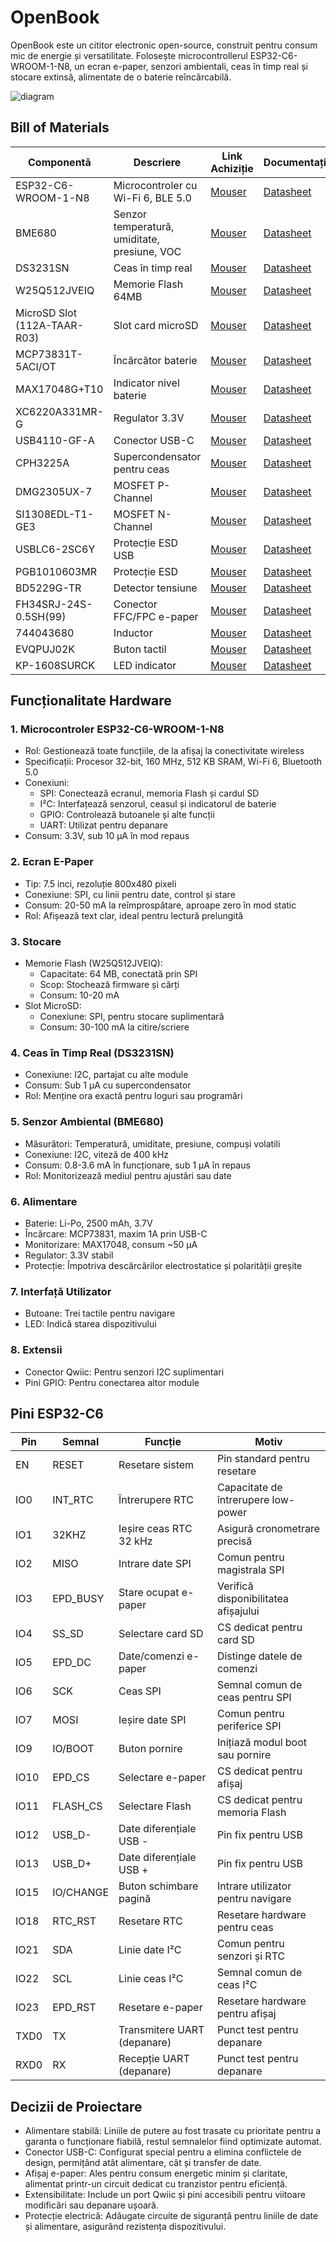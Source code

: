 # OpenBook

OpenBook este un cititor electronic open-source, construit pentru consum mic de energie și versatilitate. Folosește microcontrollerul ESP32-C6-WROOM-1-N8, un ecran e-paper, senzori ambientali, ceas în timp real și stocare extinsă, alimentate de o baterie reîncărcabilă.

![diagram](https://github.com/user-attachments/assets/ff72f70f-2013-443e-a803-44af0556bf68)

## Bill of Materials

| Componentă | Descriere | Link Achiziție | Documentație |
|------------|-----------|----------------|--------------|
| ESP32-C6-WROOM-1-N8 | Microcontroler cu Wi-Fi 6, BLE 5.0 | [Mouser](https://ro.mouser.com/ProductDetail/Espressif-Systems/ESP32-C6-WROOM-1-N8) | [Datasheet](https://www.espressif.com/sites/default/files/documentation/esp32-c6-wroom-1_wroom-1u_datasheet_en.pdf) |
| BME680 | Senzor temperatură, umiditate, presiune, VOC | [Mouser](https://ro.mouser.com/ProductDetail/Bosch-Sensortec/BME680) | [Datasheet](https://www.bosch-sensortec.com/media/boschsensortec/downloads/datasheets/bst-bme680-ds001.pdf) |
| DS3231SN | Ceas în timp real | [Mouser](https://ro.mouser.com/ProductDetail/Analog-Devices/DS3231SN) | [Datasheet](https://www.analog.com/media/en/technical-documentation/data-sheets/DS3231.pdf) |
| W25Q512JVEIQ | Memorie Flash 64MB | [Mouser](https://ro.mouser.com/ProductDetail/Winbond/W25Q512JVEIQ) | [Datasheet](https://www.winbond.com/resource-files/W25Q512JV%20SPI%20RevB%2006252019%20KMS.pdf) |
| MicroSD Slot (112A-TAAR-R03) | Slot card microSD | [Mouser](https://ro.mouser.com/ProductDetail/Attend/112A-TAAR-R03) | [Datasheet](https://www.attend.com.tw/data/download/file/112A-TAAR-R03_Spec.pdf) |
| MCP73831T-5ACI/OT | Încărcător baterie | [Mouser](https://ro.mouser.com/ProductDetail/Microchip-Technology/MCP73831T-5ACI-OT) | [Datasheet](https://ww1.microchip.com/downloads/en/DeviceDoc/MCP73831-Family-Data-Sheet-DS20001984H.pdf) |
| MAX17048G+T10 | Indicator nivel baterie | [Mouser](https://ro.mouser.com/ProductDetail/Analog-Devices/MAX17048G%2BT10) | [Datasheet](https://www.analog.com/media/en/technical-documentation/data-sheets/MAX17048-MAX17049.pdf) |
| XC6220A331MR-G | Regulator 3.3V | [Mouser](https://ro.mouser.com/ProductDetail/Torex-Semiconductor/XC6220A331MR-G) | [Datasheet](https://www.torexsemi.com/file/xc6220/XC6220.pdf) |
| USB4110-GF-A | Conector USB-C | [Mouser](https://ro.mouser.com/ProductDetail/GCT/USB4110-GF-A) | [Datasheet](https://gct.co/files/drawings/usb4110.pdf) |
| CPH3225A | Supercondensator pentru ceas | [Mouser](https://ro.mouser.com/ProductDetail/Seiko-Instruments/CPH3225A) | [Datasheet](https://mm.digikey.com/Volume0/opasdata/d220001/medias/docus/6537/rev05-CPHCPM.pdf) |
| DMG2305UX-7 | MOSFET P-Channel | [Mouser](https://ro.mouser.com/ProductDetail/Diodes-Incorporated/DMG2305UX-7) | [Datasheet](https://www.diodes.com/assets/Datasheets/DMG2305UX.pdf) |
| SI1308EDL-T1-GE3 | MOSFET N-Channel | [Mouser](https://ro.mouser.com/ProductDetail/Vishay-Siliconix/SI1308EDL-T1-GE3) | [Datasheet](https://www.vishay.com/docs/63399/si1308edl.pdf) |
| USBLC6-2SC6Y | Protecție ESD USB | [Mouser](https://ro.mouser.com/ProductDetail/STMicroelectronics/USBLC6-2SC6Y) | [Datasheet](https://www.st.com/resource/en/datasheet/usblc6-2.pdf) |
| PGB1010603MR | Protecție ESD | [Mouser](https://ro.mouser.com/ProductDetail/Littelfuse/PGB1010603MR) | [Datasheet](https://www.littelfuse.com/~/media/electronics/datasheets/esd_protection/littelfuse_pulseguard_esd_pgb1_series_datasheet.pdf) |
| BD5229G-TR | Detector tensiune | [Mouser](https://ro.mouser.com/ProductDetail/ROHM-Semiconductor/BD5229G-TR) | [Datasheet](https://fscdn.rohm.com/en/products/databook/datasheet/ic/power/voltage_detector/bd52xxg-e.pdf) |
| FH34SRJ-24S-0.5SH(99) | Conector FFC/FPC e-paper | [Mouser](https://ro.mouser.com/ProductDetail/Hirose-Connector/FH34SRJ-24S-0.5SH99) | [Datasheet](https://www.hirose.com/product/document?clcode=&productname=&series=FH34SRJ&documenttype=Catalog&lang=en) |
| 744043680 | Inductor | [Mouser](https://ro.mouser.com/ProductDetail/Wurth-Elektronik/744043680) | [Datasheet](https://www.we-online.com/components/products/datasheet/744043680.pdf) |
| EVQPUJ02K | Buton tactil | [Mouser](https://ro.mouser.com/ProductDetail/Panasonic/EVQPUJ02K) | [Datasheet](https://www.lcsc.com/datasheet/lcsc_datasheet_2201121800_PANASONIC-EVQPUJ02K_C2936858.pdf) |
| KP-1608SURCK | LED indicator | [Mouser](https://ro.mouser.com/ProductDetail/Kingbright/KP-1608SURCK) | [Datasheet](https://media.elv.com/file/107153_led_surck1608_data.pdf) |

## Funcționalitate Hardware

### 1. Microcontroler ESP32-C6-WROOM-1-N8
* Rol: Gestionează toate funcțiile, de la afișaj la conectivitate wireless
* Specificații: Procesor 32-bit, 160 MHz, 512 KB SRAM, Wi-Fi 6, Bluetooth 5.0
* Conexiuni:
  * SPI: Conectează ecranul, memoria Flash și cardul SD
  * I²C: Interfațează senzorul, ceasul și indicatorul de baterie
  * GPIO: Controlează butoanele și alte funcții
  * UART: Utilizat pentru depanare
* Consum: 3.3V, sub 10 µA în mod repaus

### 2. Ecran E-Paper
* Tip: 7.5 inci, rezoluție 800x480 pixeli
* Conexiune: SPI, cu linii pentru date, control și stare
* Consum: 20-50 mA la reîmprospătare, aproape zero în mod static
* Rol: Afișează text clar, ideal pentru lectură prelungită

### 3. Stocare
* Memorie Flash (W25Q512JVEIQ):
  * Capacitate: 64 MB, conectată prin SPI
  * Scop: Stochează firmware și cărți
  * Consum: 10-20 mA
* Slot MicroSD:
  * Conexiune: SPI, pentru stocare suplimentară
  * Consum: 30-100 mA la citire/scriere

### 4. Ceas în Timp Real (DS3231SN)
* Conexiune: I2C, partajat cu alte module
* Consum: Sub 1 µA cu supercondensator
* Rol: Menține ora exactă pentru loguri sau programări

### 5. Senzor Ambiental (BME680)
* Măsurători: Temperatură, umiditate, presiune, compuși volatili
* Conexiune: I2C, viteză de 400 kHz
* Consum: 0.8-3.6 mA în funcționare, sub 1 µA în repaus
* Rol: Monitorizează mediul pentru ajustări sau date

### 6. Alimentare
* Baterie: Li-Po, 2500 mAh, 3.7V
* Încărcare: MCP73831, maxim 1A prin USB-C
* Monitorizare: MAX17048, consum ~50 µA
* Regulator: 3.3V stabil
* Protecție: Împotriva descărcărilor electrostatice și polarității greșite

### 7. Interfață Utilizator
* Butoane: Trei tactile pentru navigare
* LED: Indică starea dispozitivului

### 8. Extensii
* Conector Qwiic: Pentru senzori I2C suplimentari
* Pini GPIO: Pentru conectarea altor module

## Pini ESP32-C6

| Pin    | Semnal       | Funcție                          | Motiv                                  |
|--------|--------------|----------------------------------|----------------------------------------|
| EN     | RESET        | Resetare sistem                  | Pin standard pentru resetare           |
| IO0    | INT_RTC      | Întrerupere RTC                  | Capacitate de întrerupere low-power    |
| IO1    | 32KHZ        | Ieșire ceas RTC 32 kHz           | Asigură cronometrare precisă           |
| IO2    | MISO         | Intrare date SPI                 | Comun pentru magistrala SPI            |
| IO3    | EPD_BUSY     | Stare ocupat e-paper             | Verifică disponibilitatea afișajului   |
| IO4    | SS_SD        | Selectare card SD                | CS dedicat pentru card SD              |
| IO5    | EPD_DC       | Date/comenzi e-paper             | Distinge datele de comenzi             |
| IO6    | SCK          | Ceas SPI                         | Semnal comun de ceas pentru SPI        |
| IO7    | MOSI         | Ieșire date SPI                  | Comun pentru periferice SPI            |
| IO9    | IO/BOOT      | Buton pornire                    | Inițiază modul boot sau pornire        |
| IO10   | EPD_CS       | Selectare e-paper                | CS dedicat pentru afișaj               |
| IO11   | FLASH_CS     | Selectare Flash                  | CS dedicat pentru memoria Flash        |
| IO12   | USB_D-       | Date diferențiale USB -          | Pin fix pentru USB                     |
| IO13   | USB_D+       | Date diferențiale USB +          | Pin fix pentru USB                     |
| IO15   | IO/CHANGE    | Buton schimbare pagină           | Intrare utilizator pentru navigare     |
| IO18   | RTC_RST      | Resetare RTC                     | Resetare hardware pentru ceas          |
| IO21   | SDA          | Linie date I²C                   | Comun pentru senzori și RTC            |
| IO22   | SCL          | Linie ceas I²C                   | Semnal comun de ceas I²C               |
| IO23   | EPD_RST      | Resetare e-paper                 | Resetare hardware pentru afișaj        |
| TXD0   | TX           | Transmitere UART (depanare)      | Punct test pentru depanare             |
| RXD0   | RX           | Recepție UART (depanare)         | Punct test pentru depanare             |

## Decizii de Proiectare

* Alimentare stabilă: Liniile de putere au fost trasate cu prioritate pentru a garanta o funcționare fiabilă, restul semnalelor fiind optimizate automat.
* Conector USB-C: Configurat special pentru a elimina conflictele de design, permițând atât alimentare, cât și transfer de date.
* Afișaj e-paper: Ales pentru consum energetic minim și claritate, alimentat printr-un circuit dedicat cu tranzistor pentru eficiență.
* Extensibilitate: Include un port Qwiic și pini accesibili pentru viitoare modificări sau depanare ușoară.
* Protecție electrică: Adăugate circuite de siguranță pentru liniile de date și alimentare, asigurând rezistența dispozitivului.
